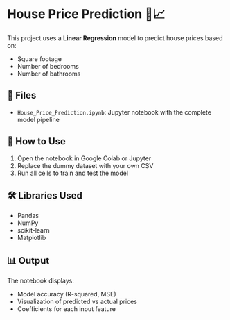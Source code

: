 # House Price Prediction 🏡📈

This project uses a **Linear Regression** model to predict house prices based on:
- Square footage
- Number of bedrooms
- Number of bathrooms

## 📂 Files
- `House_Price_Prediction.ipynb`: Jupyter notebook with the complete model pipeline

## 🚀 How to Use
1. Open the notebook in Google Colab or Jupyter
2. Replace the dummy dataset with your own CSV
3. Run all cells to train and test the model

## 🛠️ Libraries Used
- Pandas
- NumPy
- scikit-learn
- Matplotlib

## 📊 Output
The notebook displays:
- Model accuracy (R-squared, MSE)
- Visualization of predicted vs actual prices
- Coefficients for each input feature
